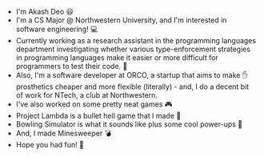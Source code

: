 - I'm Akash Deo :smiley:
- I'm a CS Major @ Northwestern University, and I'm interested in software engineering! :computer:
- Currently working as a research assistant in the programming languages department investigating whether various type-enforcement strategies in programming languages make it easier or more difficult for programmers to test their code. 🐛
- Also, I'm a software developer at ORCO, a startup that aims to make ✋ prosthetics cheaper and more flexible (literally) - and, I do a decent bit of work for NTech, a club at Northwestern. 
- I've also worked on some pretty neat games 🎮
- Project Lambda is a bullet hell game that I made 🔫
- Bowling Simulator is what it sounds like plus some cool power-ups 🎳
- And, I made Minesweeper 💣
- Hope you had fun! 👋
